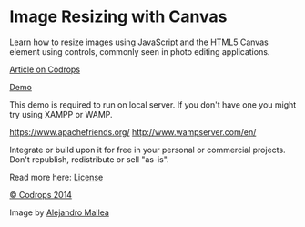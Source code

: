 Image Resizing with Canvas
=========

Learn how to resize images using JavaScript and the HTML5 Canvas element using controls, commonly seen in photo editing applications.

[Article on Codrops](http://tympanus.net/codrops/?p=20603)

[Demo](http://tympanus.net/Development/ImageResizeCanvas/)

This demo is required to run on local server. If you don't have one you might try using XAMPP or WAMP.

https://www.apachefriends.org/
http://www.wampserver.com/en/

Integrate or build upon it for free in your personal or commercial projects. Don't republish, redistribute or sell "as-is". 

Read more here: [License](http://tympanus.net/codrops/licensing/)

[© Codrops 2014](http://www.codrops.com)

Image by [Alejandro Mallea](https://www.flickr.com/photos/janoma/4492768410)